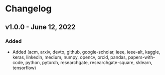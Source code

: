 # Changelog
## v1.0.0 - June 12, 2022
### Added
- Added (acm, arxiv, devto, github, google-scholar, ieee, ieee-alt, kaggle, keras, linkedin, medium, numpy, opencv, orcid, pandas, papers-with-code, python, pytorch, researchgate, researchgate-square, sklearn, tensorflow)